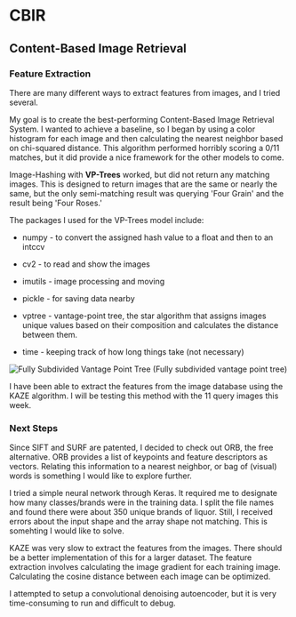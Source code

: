 # CBIR
## Content-Based Image Retrieval

### Feature Extraction

There are many different ways to extract features from images, and I tried several. 
  
My goal is to create the best-performing Content-Based Image Retrieval System. I wanted to achieve a baseline, so I began by using a color histogram for each image and then calculating the nearest neighbor based on chi-squared distance. This algorithm performed horribly scoring a 0/11 matches, but it did provide a nice framework for the other models to come. 
 
Image-Hashing with **VP-Trees** worked, but did not return any matching images. This is designed to return images that are the same or nearly the same, but the only semi-matching result was querying 'Four Grain' and the result being 'Four Roses.'

The packages I used for the VP-Trees model include:

* numpy - to convert the assigned hash value to a float and then to an intccv

* cv2 - to read and show the images

* imutils - image processing and moving

* pickle - for saving data nearby

* vptree - vantage-point tree, the star algorithm that assigns images unique values based on their composition and calculates the distance between them. 

* time - keeping track of how long things take (not necessary) 

![Fully Subdivided Vantage Point Tree](https://i.imgur.com/141xhIo.png)
(Fully subdivided vantage point tree)

I have been able to extract the features from the image database using the KAZE algorithm. I will be testing this method with the 11 query images this week. 

### Next Steps

Since SIFT and SURF are patented, I decided to check out ORB, the free alternative. ORB provides a list of keypoints and feature descriptors as vectors. Relating this information to a nearest neighbor, or bag of (visual) words is something I would like to explore further. 
 
I tried a simple neural network through Keras. It required me to designate how many classes/brands were in the training data. I split the file names and found there were about 350 unique brands of liquor. Still, I received errors about the input shape and the array shape not matching. This is somehting I would like to solve. 

KAZE was very slow to extract the features from the images. There should be a better implementation of this for a larger dataset. The feature extraction involves calculating the image gradient for each training image. Calculating the cosine distance between each image can be optimized.

I attempted to setup a convolutional denoising autoencoder, but it is very time-consuming to run and difficult to debug. 
